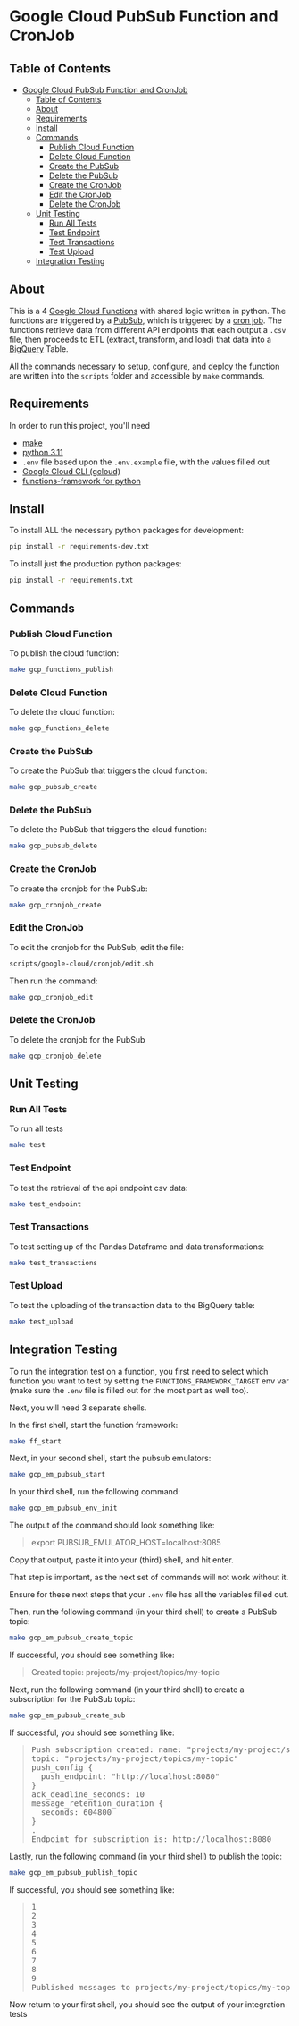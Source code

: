 # Google Cloud PubSub Function and CronJob

## Table of Contents

- [Google Cloud PubSub Function and CronJob](#google-cloud-pubsub-function-and-cronjob)
  - [Table of Contents](#table-of-contents)
  - [About](#about)
  - [Requirements](#requirements)
  - [Install](#install)
  - [Commands](#commands)
    - [Publish Cloud Function](#publish-cloud-function)
    - [Delete Cloud Function](#delete-cloud-function)
    - [Create the PubSub](#create-the-pubsub)
    - [Delete the PubSub](#delete-the-pubsub)
    - [Create the CronJob](#create-the-cronjob)
    - [Edit the CronJob](#edit-the-cronjob)
    - [Delete the CronJob](#delete-the-cronjob)
  - [Unit Testing](#unit-testing)
    - [Run All Tests](#run-all-tests)
    - [Test Endpoint](#test-endpoint)
    - [Test Transactions](#test-transactions)
    - [Test Upload](#test-upload)
  - [Integration Testing](#integration-testing)

## About

This is a 4 [Google Cloud Functions](https://cloud.google.com/functions) with shared logic written in python. The functions are triggered by a [PubSub](https://cloud.google.com/pubsub), which is triggered by a [cron job](https://en.wikipedia.org/wiki/Cron). The functions retrieve data from different API endpoints that each output a `.csv` file, then proceeds to ETL (extract, transform, and load) that data into a [BigQuery](https://cloud.google.com/bigquery) Table.

All the commands necessary to setup, configure, and deploy the function are written into the `scripts` folder and accessible by `make` commands.

## Requirements

In order to run this project, you'll need

- [make](https://www.gnu.org/software/make/)
- [python 3.11](https://www.python.org/downloads/)
- `.env` file based upon the `.env.example` file, with the values filled out
- [Google Cloud CLI (gcloud)](https://cloud.google.com/cli)
- [functions-framework for python](https://github.com/GoogleCloudPlatform/functions-framework-python)

## Install

To install ALL the necessary python packages for development:

```bash
pip install -r requirements-dev.txt
```

To install just the production python packages:

```bash
pip install -r requirements.txt
```

## Commands

### Publish Cloud Function

To publish the cloud function:

```bash
make gcp_functions_publish
```

### Delete Cloud Function

To delete the cloud function:

```bash
make gcp_functions_delete
```

### Create the PubSub

To create the PubSub that triggers the cloud function:

```bash
make gcp_pubsub_create
```

### Delete the PubSub

To delete the PubSub that triggers the cloud function:

```bash
make gcp_pubsub_delete
```

### Create the CronJob

To create the cronjob for the PubSub:

```bash
make gcp_cronjob_create
```

### Edit the CronJob

To edit the cronjob for the PubSub, edit the file:

```bash
scripts/google-cloud/cronjob/edit.sh
```

Then run the command:

```bash
make gcp_cronjob_edit
```

### Delete the CronJob

To delete the cronjob for the PubSub

```bash
make gcp_cronjob_delete
```

## Unit Testing

### Run All Tests

To run all tests

```bash
make test
```

### Test Endpoint

To test the retrieval of the api endpoint csv data:

```bash
make test_endpoint
```

### Test Transactions

To test setting up of the Pandas Dataframe and data transformations:

```bash
make test_transactions
```

### Test Upload

To test the uploading of the transaction data to the BigQuery table:

```bash
make test_upload
```

## Integration Testing

To run the integration test on a function, you first need to select which function you want to test by setting the `FUNCTIONS_FRAMEWORK_TARGET` env var (make sure the `.env` file is filled out for the most part as well too).

Next, you will need 3 separate shells.

In the first shell, start the function framework:

```bash
make ff_start
```

Next, in your second shell, start the pubsub emulators:

```bash
make gcp_em_pubsub_start
```

In your third shell, run the following command:

```bash
make gcp_em_pubsub_env_init
```

The output of the command should look something like:

> export PUBSUB_EMULATOR_HOST=localhost:8085

Copy that output, paste it into your (third) shell, and hit enter.

That step is important, as the next set of commands will not work without it.

Ensure for these next steps that your `.env` file has all the variables filled out.

Then, run the following command (in your third shell) to create a PubSub topic:

```bash
make gcp_em_pubsub_create_topic
```

If successful, you should see something like:

> Created topic: projects/my-project/topics/my-topic

Next, run the following command (in your third shell) to create a subscription for the PubSub topic:

```bash
make gcp_em_pubsub_create_sub
```

If successful, you should see something like:

<blockquote>
<pre>
Push subscription created: name: "projects/my-project/subscriptions/my-subscription" \\n
topic: "projects/my-project/topics/my-topic"
push_config {
  push_endpoint: "http://localhost:8080"
}
ack_deadline_seconds: 10
message_retention_duration {
  seconds: 604800
}
.
Endpoint for subscription is: http://localhost:8080
</pre>
</blockquote>

Lastly, run the following command (in your third shell) to publish the topic:

```bash
make gcp_em_pubsub_publish_topic
```

If successful, you should see something like:

<blockquote>
<pre>
1
2
3
4
5
6
7
8
9
Published messages to projects/my-project/topics/my-topic.
</pre>
</blockquote>

Now return to your first shell, you should see the output of your integration tests
